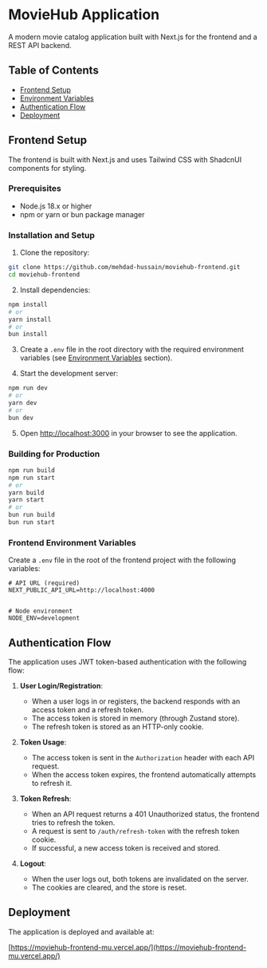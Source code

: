 # MovieHub Application

A modern movie catalog application built with Next.js for the frontend and a REST API backend.

## Table of Contents

- [Frontend Setup](#frontend-setup)
- [Environment Variables](#environment-variables)
- [Authentication Flow](#authentication-flow)
- [Deployment](#deployment)

## Frontend Setup

The frontend is built with Next.js and uses Tailwind CSS with ShadcnUI components for styling.

### Prerequisites

- Node.js 18.x or higher
- npm or yarn or bun package manager

### Installation and Setup

1. Clone the repository:

```bash
git clone https://github.com/mehdad-hussain/moviehub-frontend.git
cd moviehub-frontend
```

2. Install dependencies:

```bash
npm install
# or
yarn install
# or
bun install
```

3. Create a `.env` file in the root directory with the required environment variables (see [Environment Variables](#environment-variables) section).

4. Start the development server:

```bash
npm run dev
# or
yarn dev
# or
bun dev
```

5. Open [http://localhost:3000](http://localhost:3000) in your browser to see the application.

### Building for Production

```bash
npm run build
npm run start
# or
yarn build
yarn start
# or
bun run build
bun run start
```

### Frontend Environment Variables

Create a `.env` file in the root of the frontend project with the following variables:

```
# API URL (required)
NEXT_PUBLIC_API_URL=http://localhost:4000


# Node environment
NODE_ENV=development
```

## Authentication Flow

The application uses JWT token-based authentication with the following flow:

1. **User Login/Registration**:

   - When a user logs in or registers, the backend responds with an access token and a refresh token.
   - The access token is stored in memory (through Zustand store).
   - The refresh token is stored as an HTTP-only cookie.

2. **Token Usage**:

   - The access token is sent in the `Authorization` header with each API request.
   - When the access token expires, the frontend automatically attempts to refresh it.

3. **Token Refresh**:

   - When an API request returns a 401 Unauthorized status, the frontend tries to refresh the token.
   - A request is sent to `/auth/refresh-token` with the refresh token cookie.
   - If successful, a new access token is received and stored.

4. **Logout**:
   - When the user logs out, both tokens are invalidated on the server.
   - The cookies are cleared, and the store is reset.

## Deployment

The application is deployed and available at:

[https://moviehub-frontend-mu.vercel.app/](https://moviehub-frontend-mu.vercel.app/)
